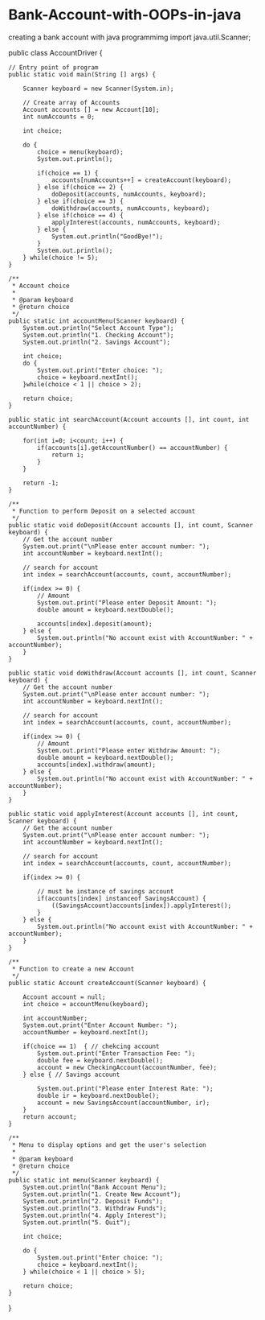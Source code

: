 # Bank-Account-with-OOPs-in-java
creating a bank account with java programmimg
import java.util.Scanner;

public class AccountDriver {
    
    // Entry point of program
    public static void main(String [] args) {

        Scanner keyboard = new Scanner(System.in);
        
        // Create array of Accounts
        Account accounts [] = new Account[10];
        int numAccounts = 0; 

        int choice;

        do {
            choice = menu(keyboard);
            System.out.println();
            
            if(choice == 1) {
                accounts[numAccounts++] = createAccount(keyboard);
            } else if(choice == 2) {
                doDeposit(accounts, numAccounts, keyboard);
            } else if(choice == 3) {
                doWithdraw(accounts, numAccounts, keyboard);
            } else if(choice == 4) {
                applyInterest(accounts, numAccounts, keyboard);
            } else {
                System.out.println("GoodBye!");
            }
            System.out.println();
        } while(choice != 5);
    }

    /**
     * Account choice
     * 
     * @param keyboard 
     * @return choice
     */
    public static int accountMenu(Scanner keyboard) {
        System.out.println("Select Account Type");
        System.out.println("1. Checking Account");
        System.out.println("2. Savings Account");

        int choice;
        do {
            System.out.print("Enter choice: ");
            choice = keyboard.nextInt();
        }while(choice < 1 || choice > 2);
        
        return choice;
    } 

    public static int searchAccount(Account accounts [], int count, int accountNumber) {

        for(int i=0; i<count; i++) {
            if(accounts[i].getAccountNumber() == accountNumber) {
                return i;
            }
        }

        return -1; 
    }

    /**
     * Function to perform Deposit on a selected account
     */
    public static void doDeposit(Account accounts [], int count, Scanner keyboard) {
        // Get the account number
        System.out.print("\nPlease enter account number: ");
        int accountNumber = keyboard.nextInt();

        // search for account
        int index = searchAccount(accounts, count, accountNumber);

        if(index >= 0) {
            // Amount
            System.out.print("Please enter Deposit Amount: ");
            double amount = keyboard.nextDouble();

            accounts[index].deposit(amount);
        } else {
            System.out.println("No account exist with AccountNumber: " + accountNumber);
        }
    }

    public static void doWithdraw(Account accounts [], int count, Scanner keyboard) {
        // Get the account number
        System.out.print("\nPlease enter account number: ");
        int accountNumber = keyboard.nextInt();

        // search for account
        int index = searchAccount(accounts, count, accountNumber);

        if(index >= 0) {
            // Amount
            System.out.print("Please enter Withdraw Amount: ");
            double amount = keyboard.nextDouble();
            accounts[index].withdraw(amount);
        } else {
            System.out.println("No account exist with AccountNumber: " + accountNumber);
        }
    }

    public static void applyInterest(Account accounts [], int count, Scanner keyboard) {
        // Get the account number
        System.out.print("\nPlease enter account number: ");
        int accountNumber = keyboard.nextInt();

        // search for account
        int index = searchAccount(accounts, count, accountNumber);

        if(index >= 0) {
            
            // must be instance of savings account
            if(accounts[index] instanceof SavingsAccount) {
                ((SavingsAccount)accounts[index]).applyInterest();
            }
        } else {
            System.out.println("No account exist with AccountNumber: " + accountNumber);
        }
    }

    /**
     * Function to create a new Account
     */
    public static Account createAccount(Scanner keyboard) {

        Account account = null; 
        int choice = accountMenu(keyboard);

        int accountNumber;
        System.out.print("Enter Account Number: ");
        accountNumber = keyboard.nextInt();

        if(choice == 1)  { // chekcing account
            System.out.print("Enter Transaction Fee: ");
            double fee = keyboard.nextDouble();
            account = new CheckingAccount(accountNumber, fee);
        } else { // Savings account
            
            System.out.print("Please enter Interest Rate: ");
            double ir = keyboard.nextDouble();
            account = new SavingsAccount(accountNumber, ir);
        }
        return account;
    }

    /**
     * Menu to display options and get the user's selection
     * 
     * @param keyboard
     * @return choice
     */
    public static int menu(Scanner keyboard) {
        System.out.println("Bank Account Menu");
        System.out.println("1. Create New Account");
        System.out.println("2. Deposit Funds");
        System.out.println("3. Withdraw Funds");
        System.out.println("4. Apply Interest");
        System.out.println("5. Quit");

        int choice;

        do {
            System.out.print("Enter choice: ");
            choice = keyboard.nextInt();
        } while(choice < 1 || choice > 5);

        return choice;
    }    
}
